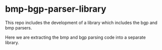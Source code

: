 # bmp-bgp-parser-library

This repo includes the development of a library which includes the bgp and bmp parsers.

Here we are extracting the bmp and bgp parsing code into a separate library.
